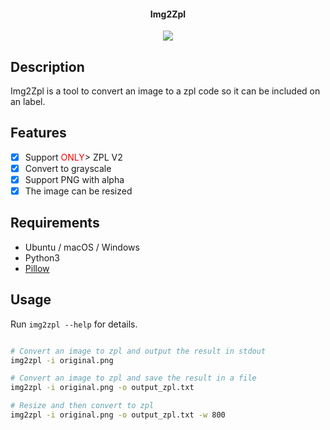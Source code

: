 <h4 align="center">
  Img2Zpl
</h4>

<div align="center">
  <a href="https://github.com/RemiG26/gavinr/actions"><img src="https://github.com/RemiG26/gavinr/workflows/ci/badge.svg?branch=main&event=push"></a>
</div>

## Description

Img2Zpl is a tool to convert an image to a zpl code so it can be included on an label.

## Features

- [x] Support <span style='color: red'>ONLY</span>> ZPL V2
- [x] Convert to grayscale
- [x] Support PNG with alpha
- [x] The image can be resized

## Requirements

- Ubuntu / macOS / Windows
- Python3
- [Pillow](https://pillow.readthedocs.io/en/stable/#)

## Usage

Run `img2zpl --help` for details.

```bash

# Convert an image to zpl and output the result in stdout
img2zpl -i original.png

# Convert an image to zpl and save the result in a file
img2zpl -i original.png -o output_zpl.txt

# Resize and then convert to zpl
img2zpl -i original.png -o output_zpl.txt -w 800

```
